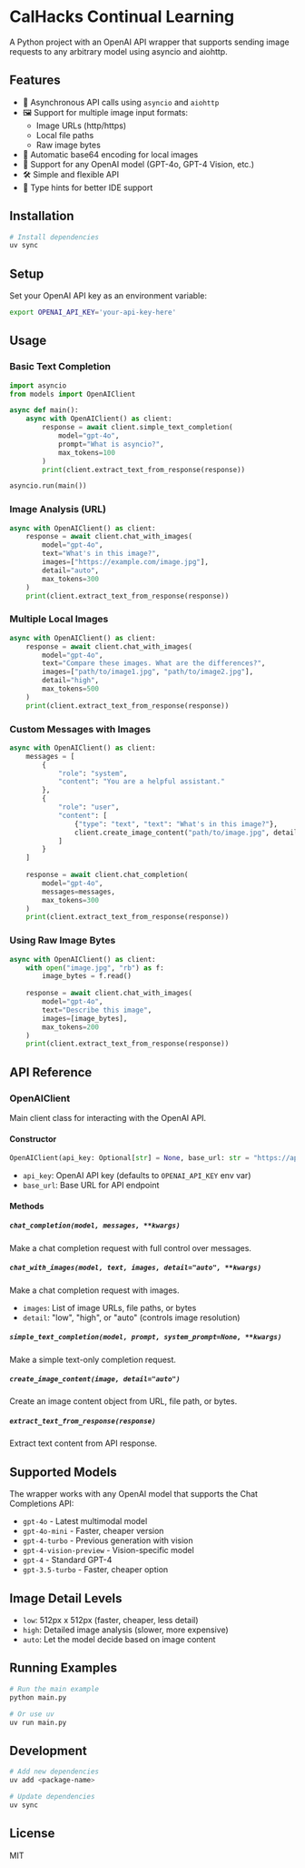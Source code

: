 # CalHacks Continual Learning

A Python project with an OpenAI API wrapper that supports sending image requests to any arbitrary model using asyncio and aiohttp.

## Features

- 🚀 Asynchronous API calls using `asyncio` and `aiohttp`
- 🖼️ Support for multiple image input formats:
  - Image URLs (http/https)
  - Local file paths
  - Raw image bytes
- 🔄 Automatic base64 encoding for local images
- 🎯 Support for any OpenAI model (GPT-4o, GPT-4 Vision, etc.)
- 🛠️ Simple and flexible API
- 📝 Type hints for better IDE support

## Installation

```bash
# Install dependencies
uv sync
```

## Setup

Set your OpenAI API key as an environment variable:

```bash
export OPENAI_API_KEY='your-api-key-here'
```

## Usage

### Basic Text Completion

```python
import asyncio
from models import OpenAIClient

async def main():
    async with OpenAIClient() as client:
        response = await client.simple_text_completion(
            model="gpt-4o",
            prompt="What is asyncio?",
            max_tokens=100
        )
        print(client.extract_text_from_response(response))

asyncio.run(main())
```

### Image Analysis (URL)

```python
async with OpenAIClient() as client:
    response = await client.chat_with_images(
        model="gpt-4o",
        text="What's in this image?",
        images=["https://example.com/image.jpg"],
        detail="auto",
        max_tokens=300
    )
    print(client.extract_text_from_response(response))
```

### Multiple Local Images

```python
async with OpenAIClient() as client:
    response = await client.chat_with_images(
        model="gpt-4o",
        text="Compare these images. What are the differences?",
        images=["path/to/image1.jpg", "path/to/image2.jpg"],
        detail="high",
        max_tokens=500
    )
    print(client.extract_text_from_response(response))
```

### Custom Messages with Images

```python
async with OpenAIClient() as client:
    messages = [
        {
            "role": "system",
            "content": "You are a helpful assistant."
        },
        {
            "role": "user",
            "content": [
                {"type": "text", "text": "What's in this image?"},
                client.create_image_content("path/to/image.jpg", detail="high")
            ]
        }
    ]
    
    response = await client.chat_completion(
        model="gpt-4o",
        messages=messages,
        max_tokens=300
    )
    print(client.extract_text_from_response(response))
```

### Using Raw Image Bytes

```python
async with OpenAIClient() as client:
    with open("image.jpg", "rb") as f:
        image_bytes = f.read()
    
    response = await client.chat_with_images(
        model="gpt-4o",
        text="Describe this image",
        images=[image_bytes],
        max_tokens=200
    )
    print(client.extract_text_from_response(response))
```

## API Reference

### OpenAIClient

Main client class for interacting with the OpenAI API.

#### Constructor

```python
OpenAIClient(api_key: Optional[str] = None, base_url: str = "https://api.openai.com/v1")
```

- `api_key`: OpenAI API key (defaults to `OPENAI_API_KEY` env var)
- `base_url`: Base URL for API endpoint

#### Methods

##### `chat_completion(model, messages, **kwargs)`
Make a chat completion request with full control over messages.

##### `chat_with_images(model, text, images, detail="auto", **kwargs)`
Make a chat completion request with images.

- `images`: List of image URLs, file paths, or bytes
- `detail`: "low", "high", or "auto" (controls image resolution)

##### `simple_text_completion(model, prompt, system_prompt=None, **kwargs)`
Make a simple text-only completion request.

##### `create_image_content(image, detail="auto")`
Create an image content object from URL, file path, or bytes.

##### `extract_text_from_response(response)`
Extract text content from API response.

## Supported Models

The wrapper works with any OpenAI model that supports the Chat Completions API:

- `gpt-4o` - Latest multimodal model
- `gpt-4o-mini` - Faster, cheaper version
- `gpt-4-turbo` - Previous generation with vision
- `gpt-4-vision-preview` - Vision-specific model
- `gpt-4` - Standard GPT-4
- `gpt-3.5-turbo` - Faster, cheaper option

## Image Detail Levels

- `low`: 512px x 512px (faster, cheaper, less detail)
- `high`: Detailed image analysis (slower, more expensive)
- `auto`: Let the model decide based on image content

## Running Examples

```bash
# Run the main example
python main.py

# Or use uv
uv run main.py
```

## Development

```bash
# Add new dependencies
uv add <package-name>

# Update dependencies
uv sync
```

## License

MIT

